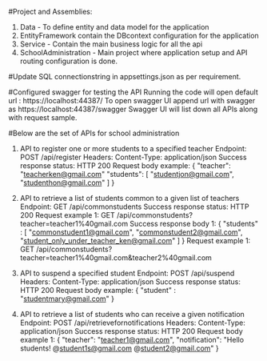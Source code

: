 ﻿#Project and Assemblies:
1. Data - To define entity and data model for the application
2. EntityFramework contain the DBcontext configuration for the application
3. Service - Contain the main business logic for all the api
4. SchoolAdministration - Main project where application setup and API routing configuration is done.

#Update SQL connectionstring in appsettings.json as per requirement.

#Configured swagger for testing the API
Running the code will open default url : https://localhost:44387/
To open swagger UI append url with swagger as  https://localhost:44387/swagger
Swagger UI will list down all APIs along with request sample.

#Below are the set of APIs for school administration
1. API to register one or more students to a specified teacher
		Endpoint: POST /api/register
        Headers: Content-Type: application/json
        Success response status: HTTP 200
        Request body example:
        {
          "teacher": "teacherken@gmail.com"
          "students":
            [
              "studentjon@gmail.com",
              "studenthon@gmail.com"
            ]
        }
2. API to retrieve a list of students common to a given list of teachers
		Endpoint: GET /api/commonstudents
        Success response status: HTTP 200
        Request example 1: GET /api/commonstudents?teacher=teacher1%40gmail.com
        Success response body 1:
        {
          "students" :
            [
              "commonstudent1@gmail.com", 
              "commonstudent2@gmail.com",
              "student_only_under_teacher_ken@gmail.com"
            ]
        }
        Request example 1: GET /api/commonstudents?teacher=teacher1%40gmail.com&teacher2%40gmail.com
3. API to suspend a specified student
    Endpoint: POST /api/suspend
    Headers: Content-Type: application/json
    Success response status: HTTP 200
    Request body example:
    {
      "student" : "studentmary@gmail.com"
    }

4. API to retrieve a list of students who can receive a given notification
    Endpoint: POST /api/retrievefornotifications
    Headers: Content-Type: application/json
    Success response status: HTTP 200
    Request body example 1:
    {
      "teacher":  "teacher1@gmail.com",
      "notification": "Hello students! @student1s@gmail.com @student2@gmail.com"
    }